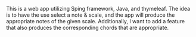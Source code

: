 This is a web app utilizing Sping framework, Java, and thymeleaf. The idea is to have the use select a note & scale, and the app will produce the appropriate notes of the given scale. Additionally, I want to add a feature that also produces the corresponding chords that are appropriate. 
